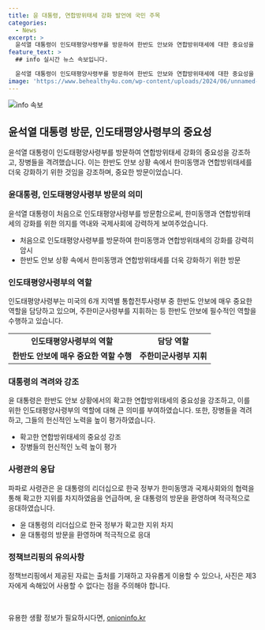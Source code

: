 ```yaml
---
title: 윤 대통령, 연합방위태세 강화 발언에 국민 주목
categories:
  - News
excerpt: >
  윤석열 대통령이 인도태평양사령부를 방문하여 한반도 안보와 연합방위태세에 대한 중요성을 강조하고, 장병들을 격려했다. 이는 한국 대통령으로서는 처음이며, 인태사는 주한미군사령부를 지휘하고 있어 한반도 안보에 중요한 역할을 담당한다. 또한, 윤 대통령은 사령관에게 보국훈장 통일장을 수여하고, 인태사의 노력과 한미군사당국 간의 긴밀한 공조를 강조했다. 이로써 윤 대통령은 한미동맹과 연합방위태세를 강화하기 위한 의지를 드러냈으며, 인태사 장병들에게 감사와 신뢰를 전했다.
feature_text: >
  ## info 실시간 뉴스 속보입니다.

  윤석열 대통령이 인도태평양사령부를 방문하여 한반도 안보와 연합방위태세에 대한 중요성을 강조하고, 장병들을 격려했다. 이는 한국 대통령으로서는 처음이며, 인태사는 주한미군사령부를 지휘하고 있어 한반도 안보에 중요한 역할을 담당한다. 또한, 윤 대통령은 사령관에게 보국훈장 통일장을 수여하고, 인태사의 노력과 한미군사당국 간의 긴밀한 공조를 강조했다. 이로써 윤 대통령은 한미동맹과 연합방위태세를 강화하기 위한 의지를 드러냈으며, 인태사 장병들에게 감사와 신뢰를 전했다.
image: 'https://www.behealthy4u.com/wp-content/uploads/2024/06/unnamed-file.png'
---
```


<p><img src="https://www.behealthy4u.com/wp-content/uploads/2024/06/unnamed-file.png" alt="info 속보" /></p>

<h2 data-ke-size="size26">윤석열 대통령 방문, 인도태평양사령부의 중요성</h2>

<p data-ke-size="size16">윤석열 대통령이 인도태평양사령부를 방문하여 연합방위태세 강화의 중요성을 강조하고, 장병들을 격려했습니다. 이는 한반도 안보 상황 속에서 한미동맹과 연합방위태세를 더욱 강화하기 위한 것임을 강조하며, 중요한 방문이었습니다. </p>

<h3>윤대통령, 인도태평양사령부 방문의 의미</h3>

<p data-ke-size="size16">윤석열 대통령이 처음으로 인도태평양사령부를 방문함으로써, 한미동맹과 연합방위태세의 강화를 위한 의지를 역내와 국제사회에 강력하게 보여주었습니다.</p>

<ul>
  <li>처음으로 인도태평양사령부를 방문하여 한미동맹과 연합방위태세의 강화를 강력히 암시</li>
  <li>한반도 안보 상황 속에서 한미동맹과 연합방위태세를 더욱 강화하기 위한 방문</li>
</ul>

<h3>인도태평양사령부의 역할</h3>

<p data-ke-size="size16">인도태평양사령부는 미국의 6개 지역별 통합전투사령부 중 한반도 안보에 매우 중요한 역할을 담당하고 있으며, 주한미군사령부를 지휘하는 등 한반도 안보에 필수적인 역할을 수행하고 있습니다.</p>

<table>
  <tr>
    <td style="text-align: center; height: 17px;"><b>인도태평양사령부의 역할</b></td>
    <td style="text-align: center; height: 17px;"><b>담당 역할</b></td>
  </tr>
  <tr>
    <td style="text-align: center; height: 17px;"><b>한반도 안보에 매우 중요한 역할 수행</b></td>
    <td style="text-align: center; height: 17px;"><b>주한미군사령부 지휘</b></td>
  </tr>
</table>

<h3>대통령의 격려와 강조</h3>

<p data-ke-size="size16">윤 대통령은 한반도 안보 상황에서의 확고한 연합방위태세의 중요성을 강조하고, 이를 위한 인도태평양사령부의 역할에 대해 큰 의미를 부여하였습니다. 또한, 장병들을 격려하고, 그들의 헌신적인 노력을 높이 평가하였습니다.</p>

<ul>
  <li>확고한 연합방위태세의 중요성 강조</li>
  <li>장병들의 헌신적인 노력 높이 평가</li>
</ul>

<h3>사령관의 응답</h3>

<p data-ke-size="size16">파파로 사령관은 윤 대통령의 리더십으로 한국 정부가 한미동맹과 국제사회와의 협력을 통해 확고한 지위를 차지하였음을 언급하며, 윤 대통령의 방문을 환영하며 적극적으로 응대하였습니다. </p>

<ul>
  <li>윤 대통령의 리더십으로 한국 정부가 확고한 지위 차지</li>
  <li>윤 대통령의 방문을 환영하며 적극적으로 응대</li>
</ul>

<h3>정책브리핑의 유의사항</h3>

<p data-ke-size="size16">정책브리핑에서 제공된 자료는 출처를 기재하고 자유롭게 이용할 수 있으나, 사진은 제3자에게 속해있어 사용할 수 없다는 점을 주의해야 합니다.</p>

<p data-ke-size="size16">&nbsp;</p>
유용한 생활 정보가 필요하시다면, <a href="https://onioninfo.kr" rel="dofollow">onioninfo.kr</a>


